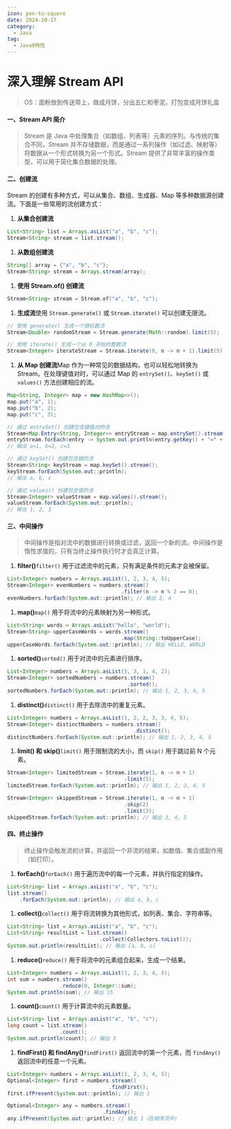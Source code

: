 ```yaml
---
icon: pen-to-square
date: 2024-10-17
category:
  - Java
tag:
  - Java8特性
---
```


# 深入理解 Stream API
>OS：面粉放到传送带上，做成月饼，分出五仁和枣泥，打包变成月饼礼盒

#### 一、Stream API 简介

>Stream 是 Java 中处理集合（如数组、列表等）元素的序列。与传统的集合不同，Stream 并不存储数据，而是通过一系列操作（如过滤、映射等）将数据从一个形式转换为另一个形式。Stream 提供了非常丰富的操作类型，可以用于简化集合数据的处理。

#### 二、创建流

Stream 的创建有多种方式，可以从集合、数组、生成器、Map 等多种数据源创建流。下面是一些常用的流创建方式：

1. **从集合创建流**

```java
List<String> list = Arrays.asList("a", "b", "c");
Stream<String> stream = list.stream();
```

1. **从数组创建流**

```java
String[] array = {"a", "b", "c"};
Stream<String> stream = Arrays.stream(array);
```

1. **使用 Stream.of() 创建流**

```java
Stream<String> stream = Stream.of("a", "b", "c");
```

1. **生成流**使用 `Stream.generate()` 或 `Stream.iterate()` 可以创建无限流。

```java
// 使用 generate() 生成一个随机数流
Stream<Double> randomStream = Stream.generate(Math::random).limit(5);

// 使用 iterate() 生成一个从 0 开始的整数流
Stream<Integer> iterateStream = Stream.iterate(0, n -> n + 1).limit(5);
```

1. **从 Map 创建流**Map 作为一种常见的数据结构，也可以轻松地转换为 Stream。在处理键值对时，可以通过 Map 的 `entrySet()`、`keySet()` 或 `values()` 方法创建相应的流。

```java
Map<String, Integer> map = new HashMap<>();
map.put("a", 1);
map.put("b", 2);
map.put("c", 3);

// 通过 entrySet() 创建包含键值对的流
Stream<Map.Entry<String, Integer>> entryStream = map.entrySet().stream();
entryStream.forEach(entry -> System.out.println(entry.getKey() + "=" + entry.getValue()));
// 输出 a=1, b=2, c=3

// 通过 keySet() 创建包含键的流
Stream<String> keyStream = map.keySet().stream();
keyStream.forEach(System.out::println);
// 输出 a, b, c

// 通过 values() 创建包含值的流
Stream<Integer> valueStream = map.values().stream();
valueStream.forEach(System.out::println);
// 输出 1, 2, 3
```

#### 三、中间操作

>中间操作是指对流中的数据进行转换或过滤，返回一个新的流。中间操作是惰性求值的，只有当终止操作执行时才会真正计算。

1. **filter()**`filter()` 用于过滤流中的元素，只有满足条件的元素才会被保留。

```java
List<Integer> numbers = Arrays.asList(1, 2, 3, 4, 5);
Stream<Integer> evenNumbers = numbers.stream()
                                     .filter(n -> n % 2 == 0);
evenNumbers.forEach(System.out::println); // 输出 2, 4
```

1. **map()**`map()` 用于将流中的元素映射为另一种形式。

```java
List<String> words = Arrays.asList("hello", "world");
Stream<String> upperCaseWords = words.stream()
                                     .map(String::toUpperCase);
upperCaseWords.forEach(System.out::println); // 输出 HELLO, WORLD
```

1. **sorted()**`sorted()` 用于对流中的元素进行排序。

```java
List<Integer> numbers = Arrays.asList(5, 3, 1, 4, 2);
Stream<Integer> sortedNumbers = numbers.stream()
                                       .sorted();
sortedNumbers.forEach(System.out::println); // 输出 1, 2, 3, 4, 5
```

1. **distinct()**`distinct()` 用于去除流中的重复元素。

```java
List<Integer> numbers = Arrays.asList(1, 2, 2, 3, 3, 4, 5);
Stream<Integer> distinctNumbers = numbers.stream()
                                         .distinct();
distinctNumbers.forEach(System.out::println); // 输出 1, 2, 3, 4, 5
```

1. **limit() 和 skip()**`limit()` 用于限制流的大小，而 `skip()` 用于跳过前 N 个元素。

```java
Stream<Integer> limitedStream = Stream.iterate(1, n -> n + 1)
                                      .limit(5);
limitedStream.forEach(System.out::println); // 输出 1, 2, 3, 4, 5

Stream<Integer> skippedStream = Stream.iterate(1, n -> n + 1)
                                      .skip(2)
                                      .limit(3);
skippedStream.forEach(System.out::println); // 输出 3, 4, 5
```

#### 四、终止操作

>终止操作会触发流的计算，并返回一个非流的结果，如数值、集合或副作用（如打印）。

1. **forEach()**`forEach()` 用于遍历流中的每一个元素，并执行指定的操作。

```java
List<String> list = Arrays.asList("a", "b", "c");
list.stream()
    .forEach(System.out::println); // 输出 a, b, c
```

1. **collect()**`collect()` 用于将流转换为其他形式，如列表、集合、字符串等。

```java
List<String> list = Arrays.asList("a", "b", "c");
List<String> resultList = list.stream()
                              .collect(Collectors.toList());
System.out.println(resultList); // 输出 [a, b, c]
```

1. **reduce()**`reduce()` 用于将流中的元素组合起来，生成一个结果。

```java
List<Integer> numbers = Arrays.asList(1, 2, 3, 4, 5);
int sum = numbers.stream()
                 .reduce(0, Integer::sum);
System.out.println(sum); // 输出 15
```

1. **count()**`count()` 用于计算流中的元素数量。

```java
List<String> list = Arrays.asList("a", "b", "c");
long count = list.stream()
                 .count();
System.out.println(count); // 输出 3
```

1. **findFirst() 和 findAny()**`findFirst()` 返回流中的第一个元素，而 `findAny()` 返回流中的任意一个元素。

```java
List<Integer> numbers = Arrays.asList(1, 2, 3, 4, 5);
Optional<Integer> first = numbers.stream()
                                 .findFirst();
first.ifPresent(System.out::println); // 输出 1

Optional<Integer> any = numbers.stream()
                               .findAny();
any.ifPresent(System.out::println); // 输出 1（在顺序流中）
```

